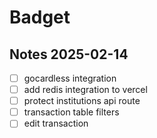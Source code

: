 # Badget

## Notes 2025-02-14

- [ ] gocardless integration
- [ ] add redis integration to vercel
- [ ] protect institutions api route
- [ ] transaction table filters
- [ ] edit transaction

